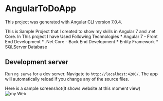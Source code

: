 # AngularToDoApp

This project was generated with [Angular CLI](https://github.com/angular/angular-cli) version 7.0.4.


This is Sample Project that I created to show my skills in Angular 7 and .net Core.
In This project I have Used Following Technologies
    * Angular 7 - Front End Development
    * .Net Core - Back End Development
    * Entity Framework
    * SQLServer Database

## Development server

Run `ng serve` for a dev server. Navigate to `http://localhost:4200/`. The app will automatically reload if you change any of the source files.

Here is a sample screenshot(It shows website at this moment view)
![my Web](https://user-images.githubusercontent.com/11060669/114289668-2e3a4800-9abd-11eb-9707-6f48e37cdb0b.PNG)


